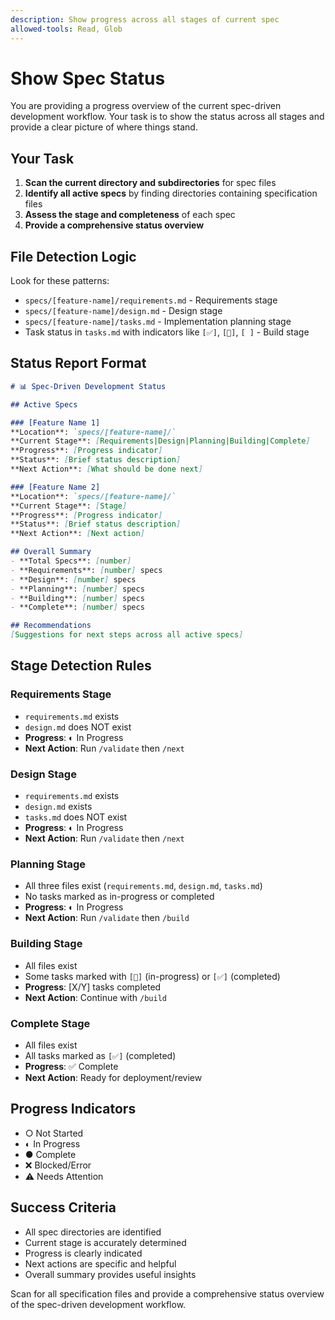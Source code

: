 ```yaml
---
description: Show progress across all stages of current spec
allowed-tools: Read, Glob
---
```


# Show Spec Status

You are providing a progress overview of the current spec-driven development workflow. Your task is to show the status across all stages and provide a clear picture of where things stand.

## Your Task

1. **Scan the current directory and subdirectories** for spec files
2. **Identify all active specs** by finding directories containing specification files
3. **Assess the stage and completeness** of each spec
4. **Provide a comprehensive status overview**

## File Detection Logic

Look for these patterns:
- `specs/[feature-name]/requirements.md` - Requirements stage
- `specs/[feature-name]/design.md` - Design stage  
- `specs/[feature-name]/tasks.md` - Implementation planning stage
- Task status in `tasks.md` with indicators like `[✅]`, `[🚧]`, `[ ]` - Build stage

## Status Report Format

```markdown
# 📊 Spec-Driven Development Status

## Active Specs

### [Feature Name 1]
**Location**: `specs/[feature-name]/`
**Current Stage**: [Requirements|Design|Planning|Building|Complete]
**Progress**: [Progress indicator]
**Status**: [Brief status description]
**Next Action**: [What should be done next]

### [Feature Name 2]  
**Location**: `specs/[feature-name]/`
**Current Stage**: [Stage]
**Progress**: [Progress indicator]
**Status**: [Brief status description]
**Next Action**: [Next action]

## Overall Summary
- **Total Specs**: [number]
- **Requirements**: [number] specs
- **Design**: [number] specs  
- **Planning**: [number] specs
- **Building**: [number] specs
- **Complete**: [number] specs

## Recommendations
[Suggestions for next steps across all active specs]
```

## Stage Detection Rules

### Requirements Stage
- `requirements.md` exists
- `design.md` does NOT exist
- **Progress**: ◐ In Progress
- **Next Action**: Run `/validate` then `/next`

### Design Stage  
- `requirements.md` exists
- `design.md` exists
- `tasks.md` does NOT exist
- **Progress**: ◐ In Progress
- **Next Action**: Run `/validate` then `/next`

### Planning Stage
- All three files exist (`requirements.md`, `design.md`, `tasks.md`)
- No tasks marked as in-progress or completed
- **Progress**: ◐ In Progress  
- **Next Action**: Run `/validate` then `/build`

### Building Stage
- All files exist
- Some tasks marked with `[🚧]` (in-progress) or `[✅]` (completed)
- **Progress**: [X/Y] tasks completed
- **Next Action**: Continue with `/build`

### Complete Stage
- All files exist
- All tasks marked as `[✅]` (completed)
- **Progress**: ✅ Complete
- **Next Action**: Ready for deployment/review

## Progress Indicators
- ○ Not Started
- ◐ In Progress  
- ● Complete
- ❌ Blocked/Error
- ⚠️ Needs Attention

## Success Criteria
- All spec directories are identified
- Current stage is accurately determined
- Progress is clearly indicated
- Next actions are specific and helpful
- Overall summary provides useful insights

Scan for all specification files and provide a comprehensive status overview of the spec-driven development workflow.